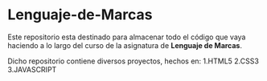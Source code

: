 # Lenguaje-de-Marcas
Este repositorio esta destinado para almacenar todo el código que vaya haciendo a lo largo del curso de la asignatura de **Lenguaje de Marcas**.

Dicho repositorio contiene diversos proyectos, hechos en:
1.HTML5
2.CSS3
3.JAVASCRIPT
